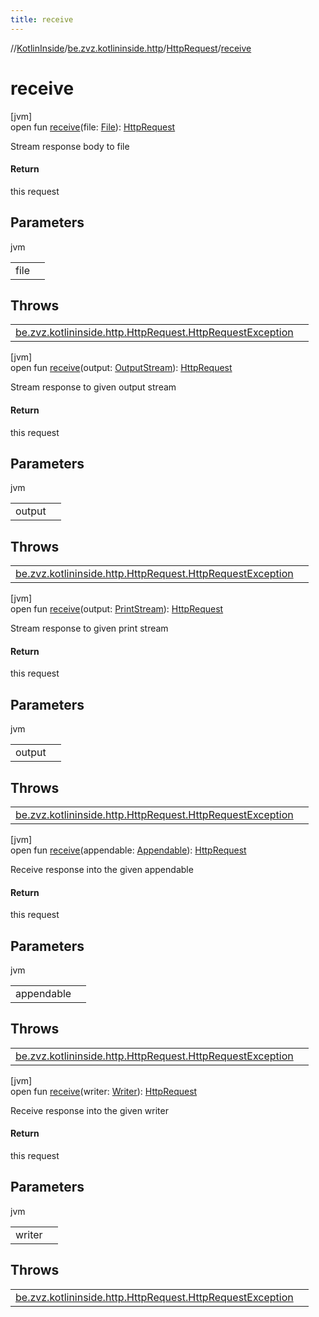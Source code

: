 ```yaml
---
title: receive
---
```

//[KotlinInside](../../../index.html)/[be.zvz.kotlininside.http](../index.html)/[HttpRequest](index.html)/[receive](receive.html)



# receive



[jvm]\
open fun [receive](receive.html)(file: [File](https://docs.oracle.com/javase/7/docs/api/java/io/File.html)): [HttpRequest](index.html)



Stream response body to file



#### Return



this request



## Parameters


jvm

| | |
|---|---|
| file |  |



## Throws


| | |
|---|---|
| [be.zvz.kotlininside.http.HttpRequest.HttpRequestException](-http-request-exception/index.html) |  |




[jvm]\
open fun [receive](receive.html)(output: [OutputStream](https://docs.oracle.com/javase/7/docs/api/java/io/OutputStream.html)): [HttpRequest](index.html)



Stream response to given output stream



#### Return



this request



## Parameters


jvm

| | |
|---|---|
| output |  |



## Throws


| | |
|---|---|
| [be.zvz.kotlininside.http.HttpRequest.HttpRequestException](-http-request-exception/index.html) |  |




[jvm]\
open fun [receive](receive.html)(output: [PrintStream](https://docs.oracle.com/javase/7/docs/api/java/io/PrintStream.html)): [HttpRequest](index.html)



Stream response to given print stream



#### Return



this request



## Parameters


jvm

| | |
|---|---|
| output |  |



## Throws


| | |
|---|---|
| [be.zvz.kotlininside.http.HttpRequest.HttpRequestException](-http-request-exception/index.html) |  |




[jvm]\
open fun [receive](receive.html)(appendable: [Appendable](https://docs.oracle.com/javase/7/docs/api/java/lang/Appendable.html)): [HttpRequest](index.html)



Receive response into the given appendable



#### Return



this request



## Parameters


jvm

| | |
|---|---|
| appendable |  |



## Throws


| | |
|---|---|
| [be.zvz.kotlininside.http.HttpRequest.HttpRequestException](-http-request-exception/index.html) |  |




[jvm]\
open fun [receive](receive.html)(writer: [Writer](https://docs.oracle.com/javase/7/docs/api/java/io/Writer.html)): [HttpRequest](index.html)



Receive response into the given writer



#### Return



this request



## Parameters


jvm

| | |
|---|---|
| writer |  |



## Throws


| | |
|---|---|
| [be.zvz.kotlininside.http.HttpRequest.HttpRequestException](-http-request-exception/index.html) |  |



